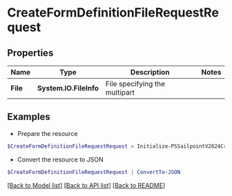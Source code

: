 # CreateFormDefinitionFileRequestRequest
## Properties

Name | Type | Description | Notes
------------ | ------------- | ------------- | -------------
**File** | **System.IO.FileInfo** | File specifying the multipart | 

## Examples

- Prepare the resource
```powershell
$CreateFormDefinitionFileRequestRequest = Initialize-PSSailpointV2024CreateFormDefinitionFileRequestRequest  -File null
```

- Convert the resource to JSON
```powershell
$CreateFormDefinitionFileRequestRequest | ConvertTo-JSON
```

[[Back to Model list]](../README.md#documentation-for-models) [[Back to API list]](../README.md#documentation-for-api-endpoints) [[Back to README]](../README.md)

